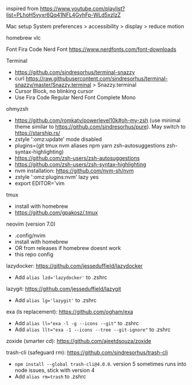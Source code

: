 inspired from https://www.youtube.com/playlist?list=PLhoH5vyxr6Qq41NFL4GvhFp-WLd5xzIzZ

Mac setup
System preferences > accessibility > display > reduce motion

homebrew
vlc

Font
Fira Code Nerd Font
https://www.nerdfonts.com/font-downloads

Terminal
- https://github.com/sindresorhus/terminal-snazzy
- curl https://raw.githubusercontent.com/sindresorhus/terminal-snazzy/master/Snazzy.terminal > Snazzy.terminal
- Cursor Block, no blinking cursor
- Use Fira Code Regular Nerd Font Complete Mono

ohmyzsh
- https://github.com/romkatv/powerlevel10k#oh-my-zsh (use minimal theme similar to https://github.com/sindresorhus/pure). May switch to https://starship.rs/
- zstyle ':omz:update' mode disabled
- plugins=(git tmux nvm aliases npm yarn zsh-autosuggestions zsh-syntax-highlighting)
- https://github.com/zsh-users/zsh-autosuggestions
- https://github.com/zsh-users/zsh-syntax-highlighting
- nvm installation: https://github.com/nvm-sh/nvm
- zstyle ':omz:plugins:nvm' lazy yes
- export EDITOR='vim

tmux
- install with homebrew
- https://github.com/gpakosz/.tmux

neovim (version 7.0)
- .config/nvim
- install with homebrew
- OR from releases if homebrew doesnt work
- this repo config

lazydocker: https://github.com/jesseduffield/lazydocker
- Add `alias lzd='lazydocker'` to .zshrc

lazygit: https://github.com/jesseduffield/lazygit
- Add `alias lg='lazygit'` to .zshrc

exa (ls replacement): https://github.com/ogham/exa
- Add `alias ll="exa -l -g --icons --git"` to .zshrc
- Add `alias llt="exa -1 --icons --tree --git-ignore"` to .zshrc

zoxide (smarter cd): https://github.com/ajeetdsouza/zoxide

trash-cli (safeguard rm): https://github.com/sindresorhus/trash-cli
- `npm install --global trash-cli@4.0.0`. version 5 sometimes runs into node issues, stick with version 4
- Add `alias rm=trash` to .zshrc